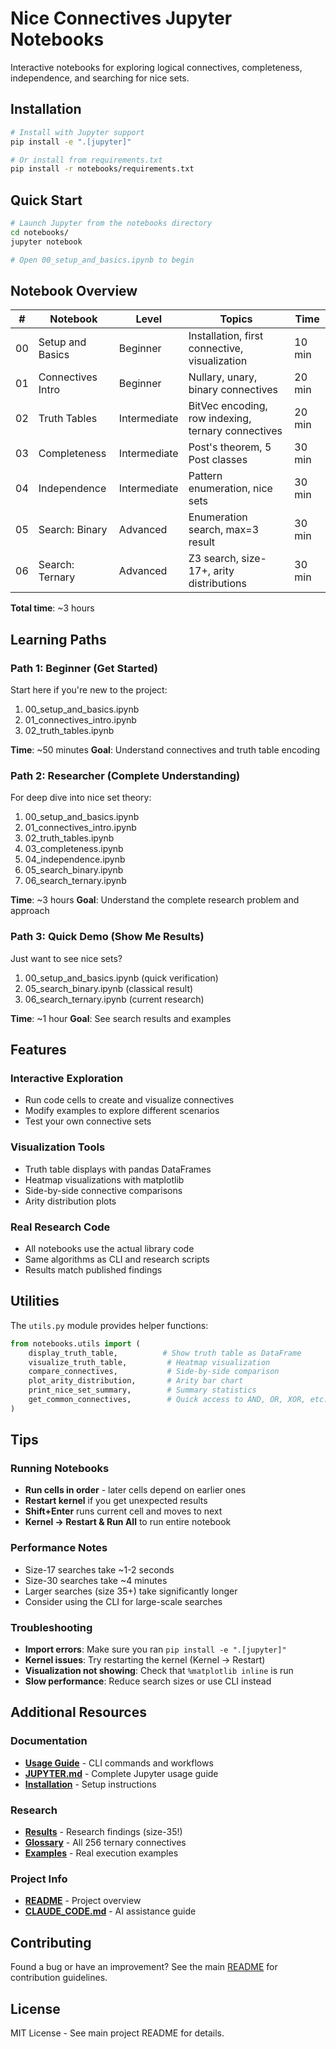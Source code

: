 # Nice Connectives Jupyter Notebooks

Interactive notebooks for exploring logical connectives, completeness, independence, and searching for nice sets.

## Installation

```bash
# Install with Jupyter support
pip install -e ".[jupyter]"

# Or install from requirements.txt
pip install -r notebooks/requirements.txt
```

## Quick Start

```bash
# Launch Jupyter from the notebooks directory
cd notebooks/
jupyter notebook

# Open 00_setup_and_basics.ipynb to begin
```

## Notebook Overview

| # | Notebook | Level | Topics | Time |
|---|----------|-------|--------|------|
| 00 | Setup and Basics | Beginner | Installation, first connective, visualization | 10 min |
| 01 | Connectives Intro | Beginner | Nullary, unary, binary connectives | 20 min |
| 02 | Truth Tables | Intermediate | BitVec encoding, row indexing, ternary connectives | 20 min |
| 03 | Completeness | Intermediate | Post's theorem, 5 Post classes | 30 min |
| 04 | Independence | Intermediate | Pattern enumeration, nice sets | 30 min |
| 05 | Search: Binary | Advanced | Enumeration search, max=3 result | 30 min |
| 06 | Search: Ternary | Advanced | Z3 search, size-17+, arity distributions | 30 min |

**Total time**: ~3 hours

## Learning Paths

### Path 1: Beginner (Get Started)
Start here if you're new to the project:
1. 00_setup_and_basics.ipynb
2. 01_connectives_intro.ipynb
3. 02_truth_tables.ipynb

**Time**: ~50 minutes
**Goal**: Understand connectives and truth table encoding

### Path 2: Researcher (Complete Understanding)
For deep dive into nice set theory:
1. 00_setup_and_basics.ipynb
2. 01_connectives_intro.ipynb
3. 02_truth_tables.ipynb
4. 03_completeness.ipynb
5. 04_independence.ipynb
6. 05_search_binary.ipynb
7. 06_search_ternary.ipynb

**Time**: ~3 hours
**Goal**: Understand the complete research problem and approach

### Path 3: Quick Demo (Show Me Results)
Just want to see nice sets?
1. 00_setup_and_basics.ipynb (quick verification)
2. 05_search_binary.ipynb (classical result)
3. 06_search_ternary.ipynb (current research)

**Time**: ~1 hour
**Goal**: See search results and examples

## Features

### Interactive Exploration
- Run code cells to create and visualize connectives
- Modify examples to explore different scenarios
- Test your own connective sets

### Visualization Tools
- Truth table displays with pandas DataFrames
- Heatmap visualizations with matplotlib
- Side-by-side connective comparisons
- Arity distribution plots

### Real Research Code
- All notebooks use the actual library code
- Same algorithms as CLI and research scripts
- Results match published findings

## Utilities

The `utils.py` module provides helper functions:

```python
from notebooks.utils import (
    display_truth_table,          # Show truth table as DataFrame
    visualize_truth_table,         # Heatmap visualization
    compare_connectives,           # Side-by-side comparison
    plot_arity_distribution,       # Arity bar chart
    print_nice_set_summary,        # Summary statistics
    get_common_connectives,        # Quick access to AND, OR, XOR, etc.
)
```

## Tips

### Running Notebooks
- **Run cells in order** - later cells depend on earlier ones
- **Restart kernel** if you get unexpected results
- **Shift+Enter** runs current cell and moves to next
- **Kernel → Restart & Run All** to run entire notebook

### Performance Notes
- Size-17 searches take ~1-2 seconds
- Size-30 searches take ~4 minutes
- Larger searches (size 35+) take significantly longer
- Consider using the CLI for large-scale searches

### Troubleshooting
- **Import errors**: Make sure you ran `pip install -e ".[jupyter]"`
- **Kernel issues**: Try restarting the kernel (Kernel → Restart)
- **Visualization not showing**: Check that `%matplotlib inline` is run
- **Slow performance**: Reduce search sizes or use CLI instead

## Additional Resources

### Documentation
- **[Usage Guide](../docs/USAGE.md)** - CLI commands and workflows
- **[JUPYTER.md](../docs/JUPYTER.md)** - Complete Jupyter usage guide
- **[Installation](../docs/INSTALLATION.md)** - Setup instructions

### Research
- **[Results](../docs/RESULTS.md)** - Research findings (size-35!)
- **[Glossary](../glossary/connectives.md)** - All 256 ternary connectives
- **[Examples](../examples/README.md)** - Real execution examples

### Project Info
- **[README](../README.md)** - Project overview
- **[CLAUDE_CODE.md](../docs/CLAUDE_CODE.md)** - AI assistance guide

## Contributing

Found a bug or have an improvement? See the main [README](../README.md) for contribution guidelines.

## License

MIT License - See main project README for details.
